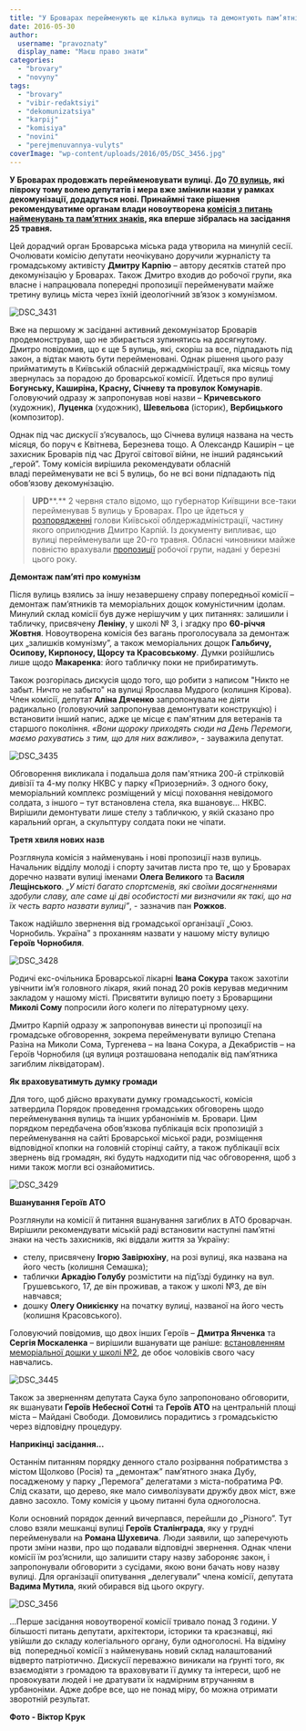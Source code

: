 ```yaml
---
title: "У Броварах перейменують ще кілька вулиць та демонтують пам’ятні дошки комуністичним ідолам. ОНОВЛЕНО"
date: 2016-05-30
author: 
  username: "pravoznaty"
  display_name: "Маєш право знати"
categories: 
  - "brovary"
  - "novyny"
tags: 
  - "brovary"
  - "vibir-redaktsiyi"
  - "dekomunizatsiya"
  - "karpij"
  - "komisiya"
  - "novini"
  - "perejmenuvannya-vulyts"
coverImage: "wp-content/uploads/2016/05/DSC_3456.jpg"
---
```


**У Броварах продовжать перейменовувати вулиці. До [70 вулиць](https://mpz.brovary.org/u-brovarah-z-yavylys-vulytsi-na-chest-stepana-bandery-nebesnoyi-sotni-ta-geroyiv-ato/), які півроку тому волею депутатів і мера вже змінили назви у рамках декомунізації, додадуться нові. Принаймні таке рішення рекомендуватиме органам влади новоутворена [комісія з питань найменувань та пам’ятних знаків](http://brovary.kiev.ua/r%25D1%2596shennya-m%25D1%2596sko%25D1%2597-radi-v%25D1%2596d-21042016-%25E2%2584%2596193-13-07-pro-stvorennya-kom%25D1%2596s%25D1%2596%25D1%2597-z-pitan-naimenuvan-ta-pam%25E2%2580%2599yatni), яка вперше зібралась на засідання 25 травня.**

Цей дорадчий орган Броварська міська рада утворила на минулій сесії. Очолювати комісію депутати неочікувано доручили журналісту та громадському активісту **Дмитру Карпію** – автору десятків статей про декомунізацію у Броварах. Також Дмитро входив до робочої групи, яка власне і напрацювала попередні пропозиції перейменувати майже третину вулиць міста через їхній ідеологічний зв’язок з комунізмом.

![DSC_3431](https://mpz.brovary.org/wp-content/uploads/2016/05/DSC_3431.jpg)

Вже на першому ж засіданні активний декомунізатор Броварів продемонстрував, що не збирається зупинятись на досягнутому. Дмитро повідомив, що є ще 5 вулиць, які, скоріш за все, підпадають під закон, а відтак мають бути перейменовані. Однак рішення цього разу прийматимуть в Київській обласній держадміністрації, яка місяць тому звернулась за порадою до броварської комісії. Йдеться про вулиці **Богунську, Каширіна, Красну, Січневу та провулок Комунарів**. Головуючий одразу ж запропонував нові назви – **Кричевського** (художник), **Луценка** (художник), **Шевельова** (історик), **Вербицького** (композитор).

Однак під час дискусії з’ясувалось, що Січнева вулиця названа на честь місяця, бо поруч є Квітнева, Березнева тощо. А Олександр Каширін – це захисник Броварів під час Другої світової війни, не інший радянський „герой”. Тому комісія вирішила рекомендувати обласній владі перейменувати не всі 5 вулиць, бо не всі вони підпадають під обов’язову декомунізацію.

> **UPD****.** 2 червня стало відомо, що губернатор Київщини все-таки перейменував 5 вулиць у Броварах. Про це йдеться у [розпорядженні](https://www.slideshare.net/DmytroKarpiy/196-20052016) голови Київської облдержадміністрації, частину якого оприлюднив Дмитро Карпій. Із документу випливає, що вулиці перейменували ще 20-го травня. Обласні чиновники майже повністю врахували [пропозиції](https://www.slideshare.net/DmytroKarpiy/5-9-61232904) робочої групи, надані у березні цього року.

**Демонтаж пам’яті про комунізм**

Після вулиць взялись за іншу незавершену справу попередньої комісії – демонтаж пам’ятників та меморіальних дощок комуністичним ідолам. Минулий склад комісії був дуже нерішучим у цих питаннях: залишили і табличку, присвячену **Леніну**, у школі № 3, і згадку про **60-річчя Жовтня**. Новоутворена комісія без вагань проголосувала за демонтаж цих „залишків комунізму”, а також меморіальних дощок **Гальбичу, Осипову, Кирпоносу, Щорсу та Красовському**. Думки розійшлись лише щодо **Макаренка**: його табличку поки не прибиратимуть.

Також розгорілась дискусія щодо того, що робити з написом "Никто не забыт. Ничто не забыто" на вулиці Ярослава Мудрого (колишня Кірова). Член комісії, депутат **Аліна Дяченко** запропонувала не діяти радикально (головуючий запропонував демонтувати конструкцію) і встановити інший напис, адже це місце є пам'ятним для ветеранів та старшого покоління. _«Вони щороку приходять сюди на День Перемоги, маємо рахуватись з тим, що для них важливо»_, - зауважила депутат.

![DSC_3435](https://mpz.brovary.org/wp-content/uploads/2016/05/DSC_3435.jpg)

Обговорення викликала і подальша доля пам'ятника 200-й стрілковій дивізії та 4-му полку НКВС у парку «Приозерний». З одного боку, меморіальний комплекс розміщений у місці поховання невідомого солдата, з іншого – тут встановлена стела, яка вшановує… НКВС. Вирішили демонтувати лише стелу з табличкою, у якій сказано про каральний орган, а скульптуру солдата поки не чіпати.

**Третя хвиля нових назв**

Розглянула комісія з найменувань і нові пропозиції назв вулиць. Начальник відділу молоді і спорту зачитав листа про те, що у Броварах доречно назвати вулиці іменами **Олега Великого** та **Василя Лещінського**. _„У місті багато спортсменів, які своїми досягненнями здобули славу, але саме ці дві особистості ми визначили як такі, що на їх честь варто назвати вулиці”_, - зазначив пан **Рожков**.

Також надійшло звернення від громадської організації „Союз. Чорнобиль. Україна” з проханням назвати у нашому місту вулицю **Героїв Чорнобиля**.

![DSC_3428](https://mpz.brovary.org/wp-content/uploads/2016/05/DSC_3428.jpg)

Родичі екс-очільника Броварської лікарні **Івана Сокура** також захотіли увічнити ім’я головного лікаря, який понад 20 років керував медичним закладом у нашому місті. Присвятити вулицю поету з Броварщини **Миколі Сому** попросили його колеги по літературному цеху.

Дмитро Карпій одразу ж запропонував винести ці пропозиції на громадське обговорення, зокрема перейменувати вулицю Степана Разіна на Миколи Сома, Тургенева – на Івана Сокура, а Декабристів – на Героїв Чорнобиля (ця вулиця розташована неподалік від пам’ятника загиблим ліквідаторам).

**Як враховуватимуть думку громади**

Для того, щоб дійсно врахувати думку громадськості, комісія затвердила Порядок проведення громадських обговорень щодо перейменування вулиць та інших урбанонімів м. Бровари. Цим порядком передбачена обов’язкова публікація всіх пропозицій з перейменування на сайті Броварської міської ради, розміщення відповідної кпопки на головній сторінці сайту, а також публікації всіх звернень від громадян, які будуть надходити під час обговорення, щоб з ними також могли всі ознайомитись.

![DSC_3429](https://mpz.brovary.org/wp-content/uploads/2016/05/DSC_3429.jpg)

**Вшанування Героїв АТО**

Розглянули на комісії й питання вшанування загиблих в АТО броварчан. Вирішили рекомендувати міській раді встановити наступні пам’ятні знаки на честь захисників, які віддали життя за Україну:

- стелу, присвячену **Ігорю Завірюхіну**, на розі вулиці, яка названа на його честь (колишня Семашка);
- таблички **Аркадію Голубу** розмістити на під’їзді будинку на вул. Грушевського, 17, де він проживав, а також у школі №3, де він навчався;
- дошку **Олегу Оникієнку** на початку вулиці, названої на його честь (колишня Красовського).

Головуючий повідомив, що двох інших Героїв – **Дмитра Янченка** та **Сергія Москаленка** – вирішили вшанувати ще раніше: [встановленням меморіальної дошки у школі №2](https://mpz.brovary.org/u-brovarah-vidkryly-memorialnu-doshku-zagyblym-za-ukrayinu-dmytru-yanchenku-ta-sergiyu-moskalenku/), де обоє чоловіків свого часу навчались.

![DSC_3445](https://mpz.brovary.org/wp-content/uploads/2016/05/DSC_3445.jpg)

Також за зверненням депутата Саука було запропоновано обговорити, як вшанувати **Героїв Небесної Сотні** та **Героїв АТО** на центральній площі міста – Майдані Свободи. Домовились порадитись з громадськістю через відповідну процедуру.

**Наприкінці засідання...**

Останнім питанням порядку денного стало розірвання побратимства з містом Щолково (Росія) та „демонтаж” пам’ятного знака Дубу, посадженому у парку „Перемога” делегатами з міста-побратима РФ. Слід сказати, що дерево, яке мало символізувати дружбу двох міст, вже давно засохло. Тому комісія у цьому питанні була одноголосна.

Коли основний порядок денний вичерпався, перейшли до „Різного”. Тут слово взяли мешканці вулиці **Героїв Сталінграда**, яку у грудні перейменували на **Романа Шухевича**. Люди заявили, що заперечують проти зміни назви, про що подавали відповідні звернення. Однак члени комісії їм роз’яснили, що залишити стару назву забороняє закон, і запропонували обговорити з сусідами, якою вони бачать нову назву вулиці. Для організації опитування „делегували” члена комісії, депутата **Вадима Мутила**, який обирався від цього округу.

![DSC_3456](https://mpz.brovary.org/wp-content/uploads/2016/05/DSC_3456.jpg)

...Перше засідання новоутвореної комісії тривало понад 3 години. У більшості питань депутати, архітектори, історики та краєзнавці, які увійшли до складу колегіального органу, були одноголосні. На відміну від  попередньої комісії з найменувань новий склад налаштований відверто патріотично. Дискусії переважно виникали на ґрунті того, як взаємодіяти з громадою та враховувати її думку та інтереси, щоб не провокувати людей і не дратувати їх надмірним втручанням в урбаноніми. Адже добре все, що не понад міру, бо можна отримати зворотній результат.

**Фото - Віктор Крук**
